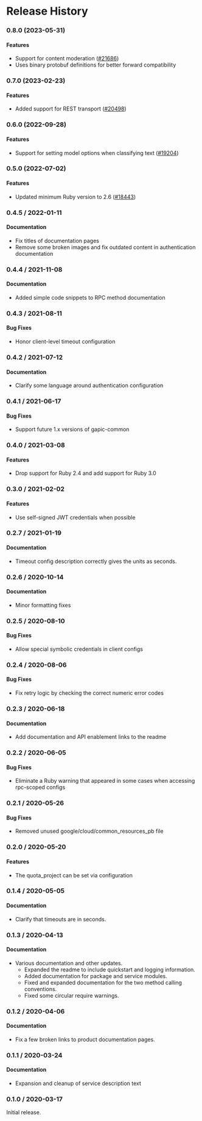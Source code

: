 # Release History

### 0.8.0 (2023-05-31)

#### Features

* Support for content moderation ([#21686](https://github.com/googleapis/google-cloud-ruby/issues/21686)) 
* Uses binary protobuf definitions for better forward compatibility 

### 0.7.0 (2023-02-23)

#### Features

* Added support for REST transport ([#20498](https://github.com/googleapis/google-cloud-ruby/issues/20498)) 

### 0.6.0 (2022-09-28)

#### Features

* Support for setting model options when classifying text ([#19204](https://github.com/googleapis/google-cloud-ruby/issues/19204)) 

### 0.5.0 (2022-07-02)

#### Features

* Updated minimum Ruby version to 2.6 ([#18443](https://github.com/googleapis/google-cloud-ruby/issues/18443)) 

### 0.4.5 / 2022-01-11

#### Documentation

* Fix titles of documentation pages
* Remove some broken images and fix outdated content in authentication documentation

### 0.4.4 / 2021-11-08

#### Documentation

* Added simple code snippets to RPC method documentation

### 0.4.3 / 2021-08-11

#### Bug Fixes

* Honor client-level timeout configuration

### 0.4.2 / 2021-07-12

#### Documentation

* Clarify some language around authentication configuration

### 0.4.1 / 2021-06-17

#### Bug Fixes

* Support future 1.x versions of gapic-common

### 0.4.0 / 2021-03-08

#### Features

* Drop support for Ruby 2.4 and add support for Ruby 3.0

### 0.3.0 / 2021-02-02

#### Features

* Use self-signed JWT credentials when possible

### 0.2.7 / 2021-01-19

#### Documentation

* Timeout config description correctly gives the units as seconds.

### 0.2.6 / 2020-10-14

#### Documentation

* Minor formatting fixes

### 0.2.5 / 2020-08-10

#### Bug Fixes

* Allow special symbolic credentials in client configs

### 0.2.4 / 2020-08-06

#### Bug Fixes

* Fix retry logic by checking the correct numeric error codes

### 0.2.3 / 2020-06-18

#### Documentation

* Add documentation and API enablement links to the readme

### 0.2.2 / 2020-06-05

#### Bug Fixes

* Eliminate a Ruby warning that appeared in some cases when accessing rpc-scoped configs

### 0.2.1 / 2020-05-26

#### Bug Fixes

* Removed unused google/cloud/common_resources_pb file

### 0.2.0 / 2020-05-20

#### Features

* The quota_project can be set via configuration

### 0.1.4 / 2020-05-05

#### Documentation

* Clarify that timeouts are in seconds.

### 0.1.3 / 2020-04-13

#### Documentation

* Various documentation and other updates.
  * Expanded the readme to include quickstart and logging information.
  * Added documentation for package and service modules.
  * Fixed and expanded documentation for the two method calling conventions.
  * Fixed some circular require warnings.

### 0.1.2 / 2020-04-06

#### Documentation

* Fix a few broken links to product documentation pages.

### 0.1.1 / 2020-03-24

#### Documentation

* Expansion and cleanup of service description text

### 0.1.0 / 2020-03-17

Initial release.
